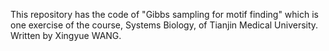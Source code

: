 This repository has the code of "Gibbs sampling for motif finding" which is one exercise of the course, Systems Biology, of Tianjin Medical University.
Written by Xingyue WANG.
